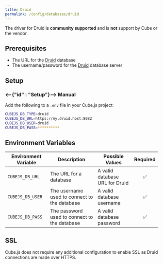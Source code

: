 ```yaml
---
title: Druid
permalink: /config/databases/druid
---
```


<WarningBox>
  The driver for Druid is <b>community supported</b> and is <b>not</b> support by Cube or the vendor. 
</WarningBox>

## Prerequisites

- The URL for the [Druid][druid] database
- The username/password for the [Druid][druid] database server

## Setup

### <--{"id" : "Setup"}--> Manual

Add the following to a `.env` file in your Cube.js project:

```bash
CUBEJS_DB_TYPE=druid
CUBEJS_DB_URL=https://my.druid.host:8082
CUBEJS_DB_USER=druid
CUBEJS_DB_PASS=**********
```

## Environment Variables

| Environment Variable | Description                                  | Possible Values                | Required |
| -------------------- | -------------------------------------------- | ------------------------------ | :------: |
| `CUBEJS_DB_URL`      | The URL for a database                       | A valid database URL for Druid |    ✅    |
| `CUBEJS_DB_USER`     | The username used to connect to the database | A valid database username      |    ✅    |
| `CUBEJS_DB_PASS`     | The password used to connect to the database | A valid database password      |    ✅    |

## SSL

Cube.js does not require any additional configuration to enable SSL as Druid
connections are made over HTTPS.

[druid]: https://druid.apache.org/
